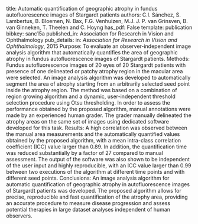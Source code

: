 title: Automatic quantification of geographic atrophy in fundus autofluorescence images of Stargardt patients
authors: C.I. Sánchez, S. Lambertus, B. Bloemen, N. Bax, F.G. Venhuizen, M.J. J. P. van Grinsven, B. van Ginneken, T. Theelen and C. Hoyng
has_pdf: False
template: publication
bibkey: sanc15a
published_in: Association for Research in Vision and Ophthalmology
pub_details: in: <i>Association for Research in Vision and Ophthalmology</i>, 2015
 Purpose: To evaluate an observer-independent image analysis algorithm that automatically quantifies the area of geographic atrophy in fundus autofluorescence images of Stargardt patients. Methods: Fundus autofluorescence images of 20 eyes of 20 Stargardt patients with presence of one delineated or patchy atrophy region in the macular area were selected. An image analysis algorithm was developed to automatically segment the area of atrophy starting from an arbitrarily selected seed point inside the atrophy region. The method was based on a combination of region growing algorithm and a dynamic, user-independent threshold selection procedure using Otsu thresholding. In order to assess the performance obtained by the proposed algorithm, manual annotations were made by an experienced human grader. The grader manually delineated the atrophy areas on the same set of images using dedicated software developed for this task. Results: A high correlation was observed between the manual area measurements and the automatically quantified values obtained by the proposed algorithm, with a mean intra-class correlation coefficient (ICC) value larger than 0.89. In addition, the quantification time was reduced substantially by a factor of 27 compared to manual assessment. The output of the software was also shown to be independent of the user input and highly reproducible, with an ICC value larger than 0.99 between two executions of the algorithm at different time points and with different seed points. Conclusions: An image analysis algorithm for automatic quantification of geographic atrophy in autofluorescence images of Stargardt patients was developed. The proposed algorithm allows for precise, reproducible and fast quantification of the atrophy area, providing an accurate procedure to measure disease progression and assess potential therapies in large dataset analyses independent of human observers.


